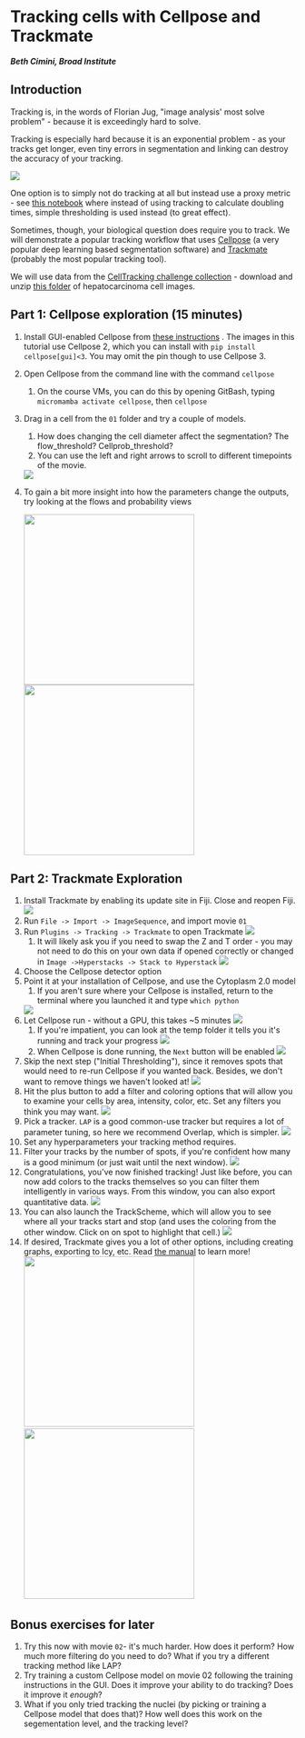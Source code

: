 # Tracking cells with Cellpose and Trackmate

**_Beth Cimini, Broad Institute_**

## Introduction

Tracking is, in the words of Florian Jug, "image analysis' most solve problem" - because it is exceedingly hard to solve.

Tracking is especially hard because it is an exponential problem - as your tracks get longer, even tiny errors in segmentation and linking can destroy the accuracy of your tracking.

<img src="./images/CellposeTrackmate/probgraph.png" />

One option is to simply not do tracking at all but instead use a proxy metric - see [this notebook](https://github.com/GarciaLab/TeachingCode/blob/master/Ecoli/Colony%20Growth/ColonyGrowth__with_chi_square_PBoC2020.ipynb) where instead of using tracking to calculate doubling times, simple thresholding is used instead (to great effect). 

Sometimes, though, your biological question does require you to track. We will demonstrate a popular tracking workflow that uses [Cellpose](https://www.cellpose.org/) (a very popular deep learning based segmentation software) and [Trackmate](https://imagej.net/plugins/trackmate/) (probably the most popular tracking tool).

We will use data from the [CellTracking challenge collection](https://celltrackingchallenge.net/) - download and unzip [this folder](http://data.celltrackingchallenge.net/test-datasets/Fluo-C2DL-Huh7.zip) of hepatocarcinoma cell images.

## Part 1: Cellpose exploration (15 minutes)

1. Install GUI-enabled Cellpose from [these instructions](https://github.com/MouseLand/cellpose?tab=readme-ov-file#installation) . The images in this tutorial use Cellpose 2, which you can install with `pip install cellpose[gui]<3`. You may omit the pin though to use Cellpose 3.
1. Open Cellpose from the command line with the command `cellpose`
    1. On the course VMs, you can do this by opening GitBash, typing `micromamba activate cellpose`, then `cellpose`
1. Drag in a cell from the `01` folder and try a couple of models. 
    1. How does changing the cell diameter affect the segmentation? The flow_threshold? Cellprob_threshold?
    1. You can use the left and right arrows to scroll to different timepoints of the movie.

    <img src="./images/CellposeTrackmate/c1_cyto2.png" />

1. To gain a bit more insight into how the parameters change the outputs, try looking at the flows and probability views

    <img src="./images/CellposeTrackmate/c2_flows.png" width=300/><img src="./images/CellposeTrackmate/c3_probabilities.png" width=300/>

## Part 2: Trackmate Exploration

1. Install Trackmate by enabling its update site in Fiji. Close and reopen Fiji.
    <img src="./images/CellposeTrackmate/1_update_site.png" />
1. Run `File -> Import -> ImageSequence`, and import movie `01`
1. Run `Plugins -> Tracking -> Trackmate` to open Trackmate
    <img src="./images/CellposeTrackmate/2_start_trackmate.png" />
    1. It will likely ask you if you need to swap the Z and T order - you may not need to do this on your own data if opened correctly or changed in `Image ->Hyperstacks -> Stack to Hyperstack`
        <img src="./images/CellposeTrackmate/3_swap_z_t.png" />
1. Choose the Cellpose detector option
1. Point it at your installation of Cellpose, and use the Cytoplasm 2.0 model
    1. If you aren't sure where your Cellpose is installed, return to the terminal where you launched it and type `which python`
    <img src="./images/CellposeTrackmate/4_cellpose_screen.png" />
1. Let Cellpose run - without a GPU, this takes ~5 minutes
    <img src="./images/CellposeTrackmate/5_running.png" />
    1. If you're impatient, you can look at the temp folder it tells you it's running and track your progress
         <img src="./images/CellposeTrackmate/6_ls_impatient.png" />
    1. When Cellpose is done running, the `Next` button will be enabled
        <img src="./images/CellposeTrackmate/7_done.png" />
1. Skip the next step ("Initial Thresholding"), since it removes spots that would need to re-run Cellpose if you wanted back. Besides, we don't want to remove things we haven't looked at!
    <img src="./images/CellposeTrackmate/8_filterspots.png" />
1. Hit the plus button to add a filter and coloring options that will allow you to examine your cells by area, intensity, color, etc. Set any filters you think you may want.
    <img src="./images/CellposeTrackmate/9_filterwithviews.png" />
1. Pick a tracker. `LAP` is a good common-use tracker but requires a lot of parameter tuning, so here we recommend Overlap, which is simpler. 
    <img src="./images/CellposeTrackmate/10_picktracker.png" />
1. Set any hyperparameters your tracking method requires.
1. Filter your tracks by the number of spots, if you're confident how many is a good minimum (or just wait until the next window).
    <img src="./images/CellposeTrackmate/11_filtertracks.png" />
1. Congratulations, you've now finished tracking! Just like before, you can now add colors to the tracks themselves so you can filter them intelligently in various ways. From this window, you can also export quantitative data.
    <img src="./images/CellposeTrackmate/12_maindataview.png" />
1. You can also launch the TrackScheme, which will allow you to see where all your tracks start and stop (and uses the coloring from the other window. Click on on spot to highlight that cell.)
    <img src="./images/CellposeTrackmate/13_find_a_cell.png" />
1. If desired, Trackmate gives you a lot of other options, including creating graphs, exporting to Icy, etc. Read [the manual](https://imagej.net/plugins/trackmate/) to learn more!
    <img src="./images/CellposeTrackmate/14_make_plots.png" width=300/><img src="./images/CellposeTrackmate/15_otherexports.png" width=300/>

## Bonus exercises for later

1. Try this now with movie `02`- it's much harder. How does it perform? How much more filtering do you need to do? What if you try a different tracking method like LAP?
1. Try training a custom Cellpose model on movie 02 following the training instructions in the GUI. Does it improve your ability to do tracking? Does it improve it _enough_?
1. What if you only tried tracking the nuclei (by picking or training a Cellpose model that does that)? How well does this work on the segementation level, and the tracking level?
